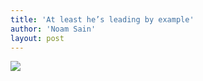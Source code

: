 ```yaml
---
title: 'At least he’s leading by example'
author: 'Noam Sain'
layout: post
---
```


![](http://3.bp.blogspot.com/_8aN4krk1nsk/TG_CeEvFpSI/AAAAAAAAAco/ZhYo1O-kh0A/s320/20100318.jpg)
